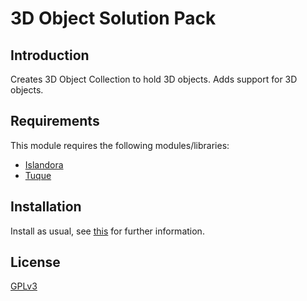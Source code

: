 # 3D Object Solution Pack

## Introduction
Creates 3D Object Collection to hold 3D objects. Adds support for 3D objects.

## Requirements
This module requires the following modules/libraries:
* [Islandora](https://github.com/islandora/islandora)
* [Tuque](https://github.com/islandora/tuque)

## Installation
Install as usual, see [this](https://drupal.org/documentation/install/modules-themes/modules-7) for further information.

## License
[GPLv3](http://www.gnu.org/licenses/gpl-3.0.txt)
